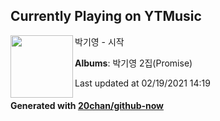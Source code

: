 ## Currently Playing on YTMusic

[<img align="left" width="100" src="https://lh3.googleusercontent.com/35paU1KacMLi71tssZTFOyuAzIglYTRuU7E8IiuXF9LJmVNt_fZu5Ngmr4hyVNtP9wHZ8qjg_8MYzPOD">](https://music.youtube.com/channel/UCpBTwa4c2Z-YXugFFQF6NcA)

박기영 - 시작

**Albums**: 박기영 2집(Promise)

Last updated at 02/19/2021 14:19

#### Generated with [20chan/github-now](https://github.com/20chan/github-now)


<!--
**20chan/20chan** is a ✨ _special_ ✨ repository because its `README.md` (this file) appears on your GitHub profile.

Here are some ideas to get you started:

- 🔭 I’m currently working on ...
- 🌱 I’m currently learning ...
- 👯 I’m looking to collaborate on ...
- 🤔 I’m looking for help with ...
- 💬 Ask me about ...
- 📫 How to reach me: ...
- 😄 Pronouns: ...
- ⚡ Fun fact: ...
-->
